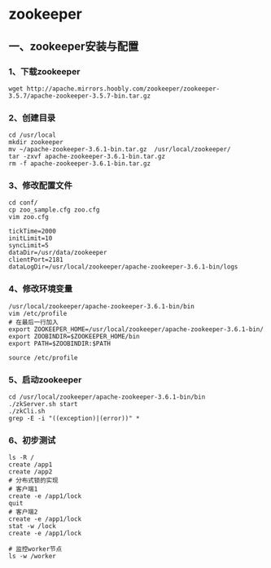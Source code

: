 # zookeeper

## 一、zookeeper安装与配置

### 1、下载zookeeper

```shell
wget http://apache.mirrors.hoobly.com/zookeeper/zookeeper-3.5.7/apache-zookeeper-3.5.7-bin.tar.gz
```

### 2、创建目录

```shell
cd /usr/local
mkdir zookeeper
mv ~/apache-zookeeper-3.6.1-bin.tar.gz  /usr/local/zookeeper/
tar -zxvf apache-zookeeper-3.6.1-bin.tar.gz
rm -f apache-zookeeper-3.6.1-bin.tar.gz
```

### 3、修改配置文件

```shell
cd conf/
cp zoo_sample.cfg zoo.cfg
vim zoo.cfg
```

```shell
tickTime=2000
initLimit=10
syncLimit=5
dataDir=/usr/data/zookeeper
clientPort=2181
dataLogDir=/usr/local/zookeeper/apache-zookeeper-3.6.1-bin/logs
```

### 4、修改环境变量

```shell
/usr/local/zookeeper/apache-zookeeper-3.6.1-bin/bin
vim /etc/profile
# 在最后一行加入
export ZOOKEEPER_HOME=/usr/local/zookeeper/apache-zookeeper-3.6.1-bin/
export ZOOBINDIR=$ZOOKEEPER_HOME/bin
export PATH=$ZOOBINDIR:$PATH

source /etc/profile
```

### 5、启动zookeeper

```shell
cd /usr/local/zookeeper/apache-zookeeper-3.6.1-bin/bin
./zkServer.sh start
./zkCli.sh 
grep -E -i "((exception)|(error))" *
```

### 6、初步测试

```shell
ls -R /
create /app1
create /app2
# 分布式锁的实现
# 客户端1
create -e /app1/lock
quit
# 客户端2
create -e /app1/lock
stat -w /lock
create -e /app1/lock

# 监控worker节点
ls -w /worker
```

